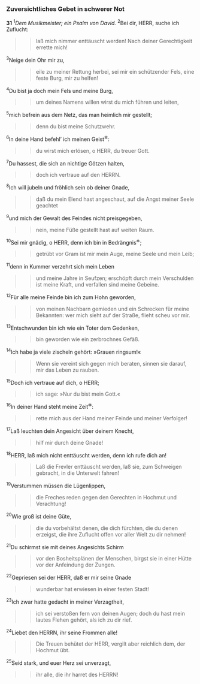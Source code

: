 ### Zuversichtliches Gebet in schwerer Not

__31__
<sup>1</sup><em>Dem Musikmeister; ein Psalm von David.</em>
<sup>2</sup>Bei dir, HERR, suche ich Zuflucht:
<blockquote>
<blockquote>
laß mich nimmer enttäuscht werden!
Nach deiner Gerechtigkeit errette mich!
</blockquote>
</blockquote>
<sup>3</sup>Neige dein Ohr mir zu,
<blockquote>
<blockquote>
eile zu meiner Rettung herbei,
sei mir ein schützender Fels,
eine feste Burg, mir zu helfen!
</blockquote>
</blockquote>
<sup>4</sup>Du bist ja doch mein Fels und meine Burg,
<blockquote>
<blockquote>
um deines Namens willen wirst du mich führen und leiten,
</blockquote>
</blockquote>
<sup>5</sup>mich befrein aus dem Netz, das man heimlich mir gestellt;
<blockquote>
<blockquote>
denn du bist meine Schutzwehr.
</blockquote>
</blockquote>
<sup>6</sup>In deine Hand befehl’ ich meinen Geist<sup title="Lk 23,46">&#x2732;</sup>:
<blockquote>
<blockquote>
du wirst mich erlösen, o HERR, du treuer Gott.
</blockquote>
</blockquote>
<sup>7</sup>Du hassest, die sich an nichtige Götzen halten,
<blockquote>
<blockquote>
doch ich vertraue auf den HERRN.
</blockquote>
</blockquote>
<sup>8</sup>Ich will jubeln und fröhlich sein ob deiner Gnade,
<blockquote>
<blockquote>
daß du mein Elend hast angeschaut,
auf die Angst meiner Seele geachtet
</blockquote>
</blockquote>
<sup>9</sup>und mich der Gewalt des Feindes nicht preisgegeben,
<blockquote>
<blockquote>
nein, meine Füße gestellt hast auf weiten Raum.
</blockquote>
</blockquote>
<sup>10</sup>Sei mir gnädig, o HERR, denn ich bin in Bedrängnis<sup title="oder: Angst">&#x2732;</sup>;
<blockquote>
<blockquote>
getrübt vor Gram ist mir mein Auge,
meine Seele und mein Leib;
</blockquote>
</blockquote>
<sup>11</sup>denn in Kummer verzehrt sich mein Leben
<blockquote>
<blockquote>
und meine Jahre in Seufzen;
erschöpft durch mein Verschulden ist meine Kraft,
und verfallen sind meine Gebeine.
</blockquote>
</blockquote>
<sup>12</sup>Für alle meine Feinde bin ich zum Hohn geworden,
<blockquote>
<blockquote>
von meinen Nachbarn gemieden
und ein Schrecken für meine Bekannten:
wer mich sieht auf der Straße, flieht scheu vor mir.
</blockquote>
</blockquote>
<sup>13</sup>Entschwunden bin ich wie ein Toter dem Gedenken,
<blockquote>
<blockquote>
bin geworden wie ein zerbrochnes Gefäß.
</blockquote>
</blockquote>
<sup>14</sup>Ich habe ja viele zischeln gehört: »Grauen ringsum!«
<blockquote>
<blockquote>
Wenn sie vereint sich gegen mich beraten,
sinnen sie darauf, mir das Leben zu rauben.
</blockquote>
</blockquote>
<sup>15</sup>Doch ich vertraue auf dich, o HERR;
<blockquote>
<blockquote>
ich sage: »Nur du bist mein Gott.«
</blockquote>
</blockquote>
<sup>16</sup>In deiner Hand steht meine Zeit<sup title="= mein Geschick">&#x2732;</sup>:
<blockquote>
<blockquote>
rette mich aus der Hand meiner Feinde und meiner Verfolger!
</blockquote>
</blockquote>
<sup>17</sup>Laß leuchten dein Angesicht über deinem Knecht,
<blockquote>
<blockquote>
hilf mir durch deine Gnade!
</blockquote>
</blockquote>
<sup>18</sup>HERR, laß mich nicht enttäuscht werden, denn ich rufe dich an!
<blockquote>
<blockquote>
Laß die Frevler enttäuscht werden,
laß sie, zum Schweigen gebracht, in die Unterwelt fahren!
</blockquote>
</blockquote>
<sup>19</sup>Verstummen müssen die Lügenlippen,
<blockquote>
<blockquote>
die Freches reden gegen den Gerechten
in Hochmut und Verachtung!
</blockquote>
</blockquote>
<sup>20</sup>Wie groß ist deine Güte,
<blockquote>
<blockquote>
die du vorbehältst denen, die dich fürchten,
die du denen erzeigst, die ihre Zuflucht
offen vor aller Welt zu dir nehmen!
</blockquote>
</blockquote>
<sup>21</sup>Du schirmst sie mit deines Angesichts Schirm
<blockquote>
<blockquote>
vor den Bosheitsplänen der Menschen,
birgst sie in einer Hütte
vor der Anfeindung der Zungen.
</blockquote>
</blockquote>
<sup>22</sup>Gepriesen sei der HERR, daß er mir seine Gnade
<blockquote>
<blockquote>
wunderbar hat erwiesen in einer festen Stadt!
</blockquote>
</blockquote>
<sup>23</sup>Ich zwar hatte gedacht in meiner Verzagtheit,
<blockquote>
<blockquote>
ich sei verstoßen fern von deinen Augen;
doch du hast mein lautes Flehen gehört,
als ich zu dir rief.
</blockquote>
</blockquote>
<sup>24</sup>Liebet den HERRN, ihr seine Frommen alle!
<blockquote>
<blockquote>
Die Treuen behütet der HERR,
vergilt aber reichlich dem, der Hochmut übt.
</blockquote>
</blockquote>
<sup>25</sup>Seid stark, und euer Herz sei unverzagt,
<blockquote>
<blockquote>
ihr alle, die ihr harret des HERRN!
</blockquote>
</blockquote>
